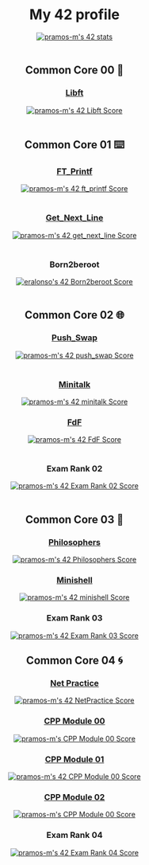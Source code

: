   <div align="center">
    <h1 align="center">My 42 profile</h1>
    <div align="center">
      <a href="https://github.com/JaeSeoKim/badge42">
        <img src="https://badge42.vercel.app/api/v2/clh7v53ya001608l7laa95dsn/stats?cursusId=21&coalitionId=205" alt="pramos-m's 42 stats"/>
      </a>
    </div>
  </div>
  <br/>
  <div align="center">
    <h2>Common Core 00 👣</h2>
  </div>
  <div align="center">
    <h3><a id="libft" href="https://github.com/pramos-m/Libft" target="_blank">Libft</a></h3>
  </div>
  <div align="center">
    <a href="https://github.com/JaeSeoKim/badge42">
      <img src="https://badge42.vercel.app/api/v2/clh7v53ya001608l7laa95dsn/project/2784187" alt="pramos-m's 42 Libft Score" />
    </a>
  </div>
  <br/>
  <div align="center">
    <h2>Common Core 01 ⌨️</h2>
  </div>
  <div align="center">
    <h3><a id="ft_printf" href="https://github.com/pramos-m/printf" target="_blank">FT_Printf</a></h3>
  </div>
  <div align="center">
    <a href="https://github.com/JaeSeoKim/badge42">
      <img src="https://badge42.vercel.app/api/v2/clh7v53ya001608l7laa95dsn/project/2834025" alt="pramos-m's 42 ft_printf Score" />
    </a>
  </div>
  <br/>
  <div align="center">
    <h3><a id="get_next_line" href="https://github.com/pramos-m/get_next_line" target="_blank">Get_Next_Line</a></h3>
  </div>
  <div align="center">
    <a href="https://github.com/JaeSeoKim/badge42">
      <img src="https://badge42.vercel.app/api/v2/clh7v53ya001608l7laa95dsn/project/2844277" alt="pramos-m's 42 get_next_line Score" />
    </a>
  </div>
  <br/>
  <div align="center">
    <h3>Born2beroot</h3>
  </div>
  <div align="center">
    <a href="https://github.com/JaeSeoKim/badge42">
      <img src="https://badge42.vercel.app/api/v2/cl9gs40hi00540hl4ml1s4fw0/project/2877240" alt="eralonso's 42 Born2beroot Score" />
    </a>
  </div>
  <br/>
  <div align="center">
    <h2>Common Core 02 🌐</h2>
  </div>
  <div align="center">
    <h3><a id="push_swap" href="https://github.com/pramos-m/push_swap" target="_blank">Push_Swap</a></h3>
  </div>
  <div align="center">
    <a href="https://github.com/JaeSeoKim/badge42">
      <img src="https://badge42.vercel.app/api/v2/clh7v53ya001608l7laa95dsn/project/2904667" alt="pramos-m's 42 push_swap Score" />
    </a>
  </div>
  <br/>
  <div align="center">
    <h3><a id="minitalk" href="https://github.com/pramos-m/minitalk" target="_blank">Minitalk</a></h3>
  </div>
  <div align="center">
    <a href="https://github.com/JaeSeoKim/badge42">
      <img src="https://badge42.vercel.app/api/v2/clh7v53ya001608l7laa95dsn/project/2912316" alt="pramos-m's 42 minitalk Score" />
    </a>
  </div>
  <div align="center">
    <h3><a id="FdF" href="https://github.com/pramos-m/FdF" target="_blank">FdF</a></h3>
  </div>
  <div align="center">
    <a href="https://github.com/JaeSeoKim/badge42">
      <img src="https://badge42.vercel.app/api/v2/clh7v53ya001608l7laa95dsn/project/2977739" alt="pramos-m's 42 FdF Score" />
    </a>
  </div>
  <br/>
  <div align="center">
    <h3>Exam Rank 02</h3>
  </div>
  <div align="center">
    <a href="https://github.com/JaeSeoKim/badge42">
      <img src="https://badge42.vercel.app/api/v2/clh7v53ya001608l7laa95dsn/project/2841971" alt="pramos-m's 42 Exam Rank 02 Score" />
    </a>
  </div>
  <br/>
  <div align="center">
    <h2>Common Core 03 🐚</h2>
  </div>
  <div align="center">
    <h3><a id="Philosophers" href="https://github.com/pramos-m/Philosophers" target="_blank">Philosophers</a></h3>
  </div>
  <div align="center">
    <a href="https://github.com/JaeSeoKim/badge42">
      <img src="https://badge42.vercel.app/api/v2/clh7v53ya001608l7laa95dsn/project/3081205" alt="pramos-m's 42 Philosophers Score" />
    </a>
  </div>
  <div align="center">
    <h3><a href="https://github.com/pramos-m/Minishell">Minishell</a></h3>
  </div>
  <div align="center">
    <a href="https://github.com/JaeSeoKim/badge42">
      <img src="https://badge42.vercel.app/api/v2/clh7v53ya001608l7laa95dsn/project/3085167" alt="pramos-m's 42 minishell Score" />
    </a>
  </div>
  <div align="center">
      <h3>Exam Rank 03</h3>
  </div>
  <div align="center">
	<a href="https://github.com/JaeSeoKim/badge42">
		<img src="https://badge42.vercel.app/api/v2/clh7v53ya001608l7laa95dsn/project/3114203" alt="pramos-m's 42 Exam Rank 03 Score" />
	</a>
  </div>
<div align="center">
    <h2>Common Core 04 🌀</h2>
  </div>
  <div align="center">
    <h3><a id="NetPractice" href="https://github.com/pramos-m/NetPractice" target="_blank">Net Practice</a></h3>
  </div>
  <div align="center">
	<a href="https://github.com/JaeSeoKim/badge42"><img src="https://badge42.vercel.app/api/v2/clh7v53ya001608l7laa95dsn/project/3153403" alt="pramos-m's 42 NetPractice Score" />
	</a>
  </div>
	<div align="center">
       <h3><a id="CPPModule00" href="https://github.com/pramos-m/CPP-Module-00" target="_blank">CPP Module 00</a></h3>
  </div>
  <div align="center">
	<a href="https://github.com/JaeSeoKim/badge42"><img src="https://badge42.vercel.app/api/v2/clh7v53ya001608l7laa95dsn/project/3190975" alt="pramos-m's CPP Module 00 Score" /></a>
  </div>
<div align="center">
       <h3><a id="CPPModule01" href="https://github.com/pramos-m/CPP-Module-01" target="_blank">CPP Module 01</a></h3>
  </div>
  <div align="center">
	<a href="https://github.com/JaeSeoKim/badge42"><img src="https://badge42.vercel.app/api/v2/clh7v53ya001608l7laa95dsn/project/3200195" alt="pramos-m's 42 CPP Module 00 Score" /></a>
  </div>
  </div>
	<div align="center">
       <h3><a id="CPPModule02" href="https://github.com/pramos-m/CPP-Module-02" target="_blank">CPP Module 02</a></h3>
  </div>
  <div align="center">
	<a href="https://github.com/JaeSeoKim/badge42"><img src="https://badge42.vercel.app/api/v2/clh7v53ya001608l7laa95dsn/project/3190975" alt="pramos-m's CPP Module 00 Score" /></a>
  </div>
<div align="center">
      <h3>Exam Rank 04</h3>
  </div>
  <div align="center">
	<a href="https://github.com/JaeSeoKim/badge42"><img src="https://badge42.vercel.app/api/v2/clh7v53ya001608l7laa95dsn/project/3190975" alt="pramos-m's 42 Exam Rank 04 Score" /></a>
  </div>
  </div>
</div>
</body>

<!--

**pramos-m/pramos-m** is a ✨ _special_ ✨ repository because its `README.md` (this file) appears on your GitHub profile.
Here are some ideas to get you started:

- 🔭 I’m currently working on ...
- 🌱 I’m currently learning ...
- 👯 I’m looking to collaborate on ...
- 🤔 I’m looking for help with ...
- 💬 Ask me about ...
- 📫 How to reach me: ...
- 😄 Pronouns: ...
- ⚡ Fun fact: ...
-->
